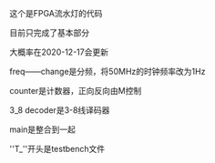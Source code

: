 这个是FPGA流水灯的代码

目前只完成了基本部分

大概率在2020-12-17会更新

freq——change是分频，将50MHz的时钟频率改为1Hz

counter是计数器，正向反向由M控制

3_8 decoder是3-8线译码器

main是整合到一起

''T_''开头是testbench文件
